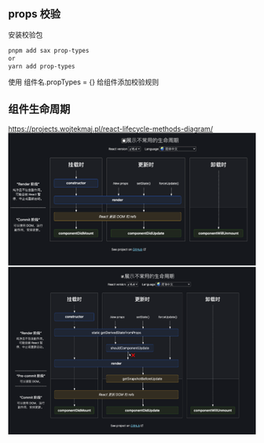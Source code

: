 ## props 校验

安装校验包

```
pnpm add sax prop-types
or
yarn add prop-types
```

使用 组件名.propTypes = {} 给组件添加校验规则

## 组件生命周期

https://projects.wojtekmaj.pl/react-lifecycle-methods-diagram/
![](public/lifecycles11.png)![](public/lifecycles22.png)
